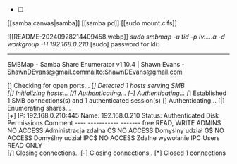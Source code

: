 - [ ] 
[[samba.canvas|samba]]
[[samba pd]]
[[sudo mount.cifs]]

![[README-20240928214409458.webp]]
 *sudo smbmap -u tid -p Iv.....a -d workgroup -H 192.168.0.210* 
[sudo] password for kli: 

-----------------------------------------------------------------------------
SMBMap - Samba Share Enumerator v1.10.4 | Shawn Evans - ShawnDEvans@gmail.com<mailto:ShawnDEvans@gmail.com>

[\] Checking for open ports...                                                  [*] Detected 1 hosts serving SMB                  
[|] Initializing hosts...                                                       [/] Authenticating...                                                           [-] Authenticating...                                                           [*] Established 1 SMB connections(s) and 1 authenticated session(s)
[\] Authenticating...                                                           [|] Enumerating shares...                                                                                                                                                           
[+] IP: 192.168.0.210:445	Name: 192.168.0.210       	Status: Authenticated
	Disk                                                  	Permissions	Comment
	----                                                  	-----------	-------
free                                              	READ, WRITE	
	ADMIN$                                            	NO ACCESS	Administracja zdalna
	C$                                                	NO ACCESS	Domyślny udział
	G$                                                	NO ACCESS	Domyślny udział
	IPC$                                              	NO ACCESS	Zdalne wywołanie IPC 
	Users                                             	READ ONLY	
[/] Closing connections..                                                       [-] Closing connections..                                                                                                                                       [*] Closed 1 connections
